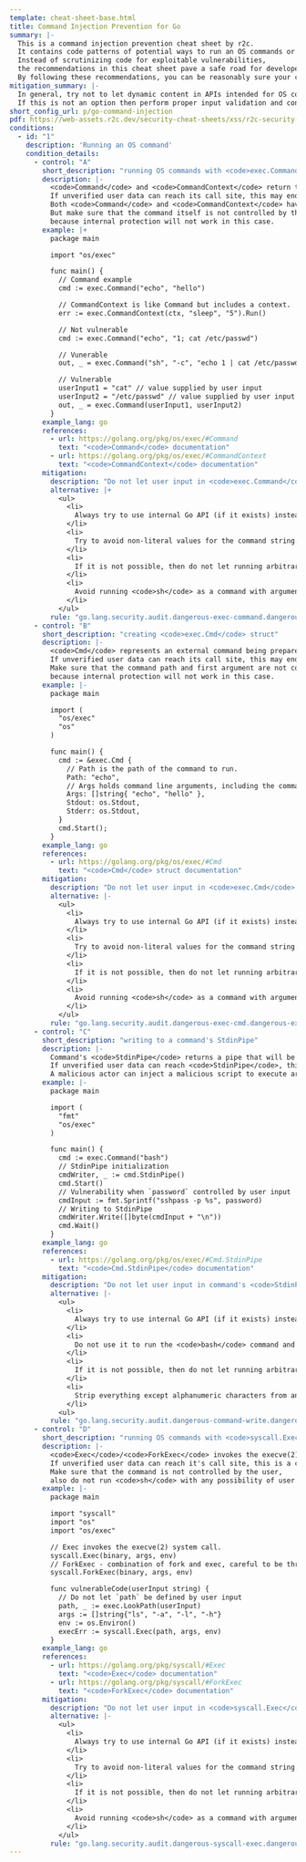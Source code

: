 ```yaml
---
template: cheat-sheet-base.html
title: Command Injection Prevention for Go
summary: |-
  This is a command injection prevention cheat sheet by r2c.
  It contains code patterns of potential ways to run an OS commands or code in an application.
  Instead of scrutinizing code for exploitable vulnerabilities,
  the recommendations in this cheat sheet pave a safe road for developers that mitigates the possibility of Command injection in your code.
  By following these recommendations, you can be reasonably sure your code is free of command injection.
mitigation_summary: |-
  In general, try not to let dynamic content in APIs intended for OS command execution.
  If this is not an option then perform proper input validation and contextually escape user data.
short_config_url: p/go-command-injection
pdf: https://web-assets.r2c.dev/security-cheat-sheets/xss/r2c-security-cheat-sheet-xss-prevention-for-django.pdf
conditions:
  - id: "1"
    description: 'Running an OS command'
    condition_details:
      - control: "A"
        short_description: "running OS commands with <code>exec.Command()</code>"
        description: |-
          <code>Command</code> and <code>CommandContext</code> return the Cmd struct to execute the named program with the given arguments.
          If unverified user data can reach its call site, this may end up in a command injection vulnerability.
          Both <code>Command</code> and <code>CommandContext</code> have built-in protections that will not let command arguments cause trouble.
          But make sure that the command itself is not controlled by the user, also do not use <code>sh</code>,
          because internal protection will not work in this case.
        example: |+
          package main

          import "os/exec"

          func main() {
            // Command example
            cmd := exec.Command("echo", "hello")

            // CommandContext is like Command but includes a context.
            err := exec.CommandContext(ctx, "sleep", "5").Run()

            // Not vulnerable
            cmd := exec.Command("echo", "1; cat /etc/passwd")

            // Vunerable
            out, _ = exec.Command("sh", "-c", "echo 1 | cat /etc/passwd").Output()

            // Vulnerable
            userInput1 = "cat" // value supplied by user input
            userInput2 = "/etc/passwd" // value supplied by user input
            out, _ = exec.Command(userInput1, userInput2)
          }
        example_lang: go
        references:
          - url: https://golang.org/pkg/os/exec/#Command
            text: "<code>Command</code> documentation"
          - url: https://golang.org/pkg/os/exec/#CommandContext
            text: "<code>CommandContext</code> documentation"
        mitigation:
          description: "Do not let user input in <code>exec.Command</code> and <code>exec.CommandContext</code> functions"
          alternative: |+
            <ul>
              <li>
                Always try to use internal Go API (if it exists) instead of running an OS command.
              </li>
              <li>
                Try to avoid non-literal values for the command string.
              </li>
              <li>
                If it is not possible, then do not let running arbitrary commands, use a white list for inputs.
              </li>
              <li>
                Avoid running <code>sh</code> as a command with arguments, if it is not possible - strip everything except alphanumeric characters from an input provided for the command string and arguments.
              </li>
            </ul>
          rule: "go.lang.security.audit.dangerous-exec-command.dangerous-exec-command"
      - control: "B"
        short_description: "creating <code>exec.Cmd</code> struct"
        description: |-
          <code>Cmd</code> represents an external command being prepared or run.
          If unverified user data can reach its call site, this may end up in a command injection vulnerability.
          Make sure that the command path and first argument are not controlled by the user, also do not use <code>sh</code>,
          because internal protection will not work in this case.
        example: |-
          package main

          import (
            "os/exec"
            "os"
          )

          func main() {
            cmd := &exec.Cmd {
              // Path is the path of the command to run.
              Path: "echo",
              // Args holds command line arguments, including the command as Args[0].
              Args: []string{ "echo", "hello" },
              Stdout: os.Stdout,
              Stderr: os.Stdout,
            }
            cmd.Start();
          }
        example_lang: go
        references:
          - url: https://golang.org/pkg/os/exec/#Cmd
            text: "<code>Cmd</code> struct documentation"
        mitigation:
          description: "Do not let user input in <code>exec.Cmd</code> struct"
          alternative: |-
            <ul>
              <li>
                Always try to use internal Go API (if it exists) instead of running an OS command.
              </li>
              <li>
                Try to avoid non-literal values for the command string.
              </li>
              <li>
                If it is not possible, then do not let running arbitrary commands, use a white list for inputs.
              </li>
              <li>
                Avoid running <code>sh</code> as a command with arguments, if it is not possible - strip everything except alphanumeric characters from an input provided for the command string and arguments.
              </li>
            </ul>
          rule: "go.lang.security.audit.dangerous-exec-cmd.dangerous-exec-cmd"
      - control: "C"
        short_description: "writing to a command's StdinPipe"
        description: |-
          Command's <code>StdinPipe</code> returns a pipe that will be connected to the command's standard input when it starts.
          If unverified user data can reach <code>StdinPipe</code>, this is a command injection vulnerability.
          A malicious actor can inject a malicious script to execute arbitrary code.
        example: |-
          package main

          import (
            "fmt"
            "os/exec"
          )

          func main() {
            cmd := exec.Command("bash")
            // StdinPipe initialization
            cmdWriter, _ := cmd.StdinPipe() 
            cmd.Start()
            // Vulnerability when `password` controlled by user input
            cmdInput := fmt.Sprintf("sshpass -p %s", password)
            // Writing to StdinPipe
            cmdWriter.Write([]byte(cmdInput + "\n"))
            cmd.Wait()
          }
        example_lang: go
        references:
          - url: https://golang.org/pkg/os/exec/#Cmd.StdinPipe
            text: "<code>Cmd.StdinPipe</code> documentation"
        mitigation:
          description: "Do not let user input in command's <code>StdinPipe</code>"
          alternative: |-
            <ul>
              <li>
                Always try to use internal Go API (if it exists) instead of running an OS command.
              </li>
              <li>
                Do not use it to run the <code>bash</code> command and to avoid non-literal values for the command string.
              </li>
              <li>
                If it is not possible, then do not let running arbitrary commands, use a white list for inputs.
              </li>
              <li>
                Strip everything except alphanumeric characters from an input provided for the StdinPipe input.
              </li>
            <ul>
          rule: "go.lang.security.audit.dangerous-command-write.dangerous-command-write"
      - control: "D"
        short_description: "running OS commands with <code>syscall.Exec()</code>"
        description: |-
          <code>Exec</code>/<code>ForkExec</code> invokes the execve(2) system call.
          If unverified user data can reach it's call site, this is a command injection vulnerability.
          Make sure that the command is not controlled by the user,
          also do not run <code>sh</code> with any possibility of user input involved in command arguments.
        example: |-
          package main

          import "syscall"
          import "os"
          import "os/exec"

          // Exec invokes the execve(2) system call.
          syscall.Exec(binary, args, env)
          // ForkExec - combination of fork and exec, careful to be thread safe.
          syscall.ForkExec(binary, args, env)

          func vulnerableCode(userInput string) {
            // Do not let `path` be defined by user input
            path, _ := exec.LookPath(userInput)
            args := []string{"ls", "-a", "-l", "-h"}
            env := os.Environ()
            execErr := syscall.Exec(path, args, env)
          }
        example_lang: go
        references:
          - url: https://golang.org/pkg/syscall/#Exec
            text: "<code>Exec</code> documentation"
          - url: https://golang.org/pkg/syscall/#ForkExec
            text: "<code>ForkExec</code> documentation"
        mitigation:
          description: "Do not let user input in <code>syscall.Exec</code> and <code>syscall.ForkExec</code> functions"
          alternative: |-
            <ul>
              <li>
                Always try to use internal Go API (if it exists) instead of running an OS command.
              </li>
              <li>
                Try to avoid non-literal values for the command string.
              </li>
              <li>
                If it is not possible, then do not let running arbitrary commands, use a white list for inputs.
              </li>
              <li>
                Avoid running <code>sh</code> as a command with arguments, if it is not possible - strip everything except alphanumeric characters from an input provided for the command string and arguments.
              </li>
            </ul>
          rule: "go.lang.security.audit.dangerous-syscall-exec.dangerous-syscall-exec"
---
```

